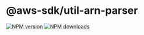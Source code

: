 # @aws-sdk/util-arn-parser

[![NPM version](https://img.shields.io/npm/v/@aws-sdk/util-arn-parser/rc.svg)](https://www.npmjs.com/package/@aws-sdk/util-arn-parser)
[![NPM downloads](https://img.shields.io/npm/dm/@aws-sdk/util-arn-parser.svg)](https://www.npmjs.com/package/@aws-sdk/util-arn-parser)
